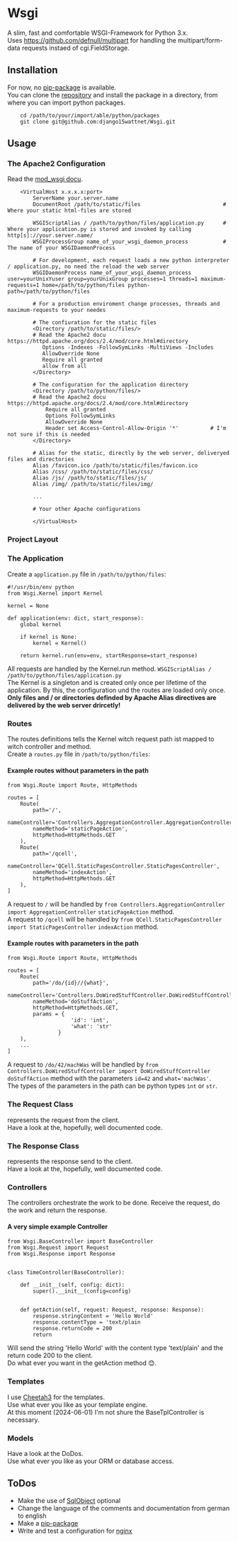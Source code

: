 # Wsgi
A slim, fast and comfortable WSGI-Framework for Python 3.x.  
Uses https://github.com/defnull/multipart for handling the multipart/form-data requests instaed of cgi.FieldStorage.

## Installation
For now, no [pip-package](https://pypi.org/) is available.  
You can clone the [repository](https://github.com/django15wattnet/Wsgi) and
install the package in a directory, from where you can import
python packages. 
```
    cd /path/to/your/import/able/python/packages
    git clone git@github.com:django15wattnet/Wsgi.git
```

## Usage

### The Apache2 Configuration
Read the [mod_wsgi docu](https://modwsgi.readthedocs.io/en/master/configuration.html).
```
    <VirtualHost x.x.x.x:port>
        ServerName your.server.name
        DocumentRoot /path/to/static/files                          # Where your static html-files are stored
        
        WSGIScriptAlias / /path/to/python/files/application.py      # Where your application.py is stored and invoked by calling http[s]://your.server.name/
        WSGIProcessGroup name_of_your_wsgi_daemon_process           # The name of your WSGIDaemonProcess
        
        # For development, each request loads a new python interpreter / application.py, no need the reload the web server
        WSGIDaemonProcess name_of_your_wsgi_daemon_process user=yourUnixYuser group=yourUnixGroup processes=1 threads=1 maximum-requests=1 home=/path/to/python/files python-path=/path/to/python/files
        
        # For a production enviroment change processes, threads and maximum-requests to your needes
        
        # The confiuration for the static files
        <Directory /path/to/static/files/>
        # Read the Apache2 docu https://httpd.apache.org/docs/2.4/mod/core.html#directory
           Options -Indexes -FollowSymLinks -MultiViews -Includes
           AllowOverride None
           Require all granted
           allow from all
        </Directory>
        
        # The configuration for the application directory
        <Directory /path/to/python/files/>
        # Read the Apache2 docu https://httpd.apache.org/docs/2.4/mod/core.html#directory
            Require all granted
            Options FollowSymLinks
            AllowOverride None
            Header set Access-Control-Allow-Origin '*'          # I'm not sure if this is needed
        </Directory>
        
        # Alias for the static, directly by the web server, deliveryed files and directories
        Alias /favicon.ico /path/to/static/files/favicon.ico
        Alias /css/ /path/to/static/files/css/
        Alias /js/ /path/to/static/files/js/
        Alias /img/ /path/to/static/files/img/ 
        
        ...
        
        # Your other Apache configurations
        
        </VirtualHost>
```

### Project Layout

### The Application
Create a ```application.py``` file in ```/path/to/python/files```:
```  
#!/usr/bin/env python
from Wsgi.Kernel import Kernel

kernel = None

def application(env: dict, start_response):
	global kernel

	if kernel is None:
		kernel = Kernel()

	return kernel.run(env=env, startResponse=start_response)
```
All requests are handled by the Kernel.run method.  ```WSGIScriptAlias / /path/to/python/files/application.py```  
The Kernel is a singleton and is created only once per lifetime of the application. By this, the configuration und the routes are loaded only once.  
**Only files and / or directories definded by Apache Alias directives are delivered by the web server drircetly!**

### Routes
The routes definitions tells the Kernel witch request path ist mapped to witch controller and method.  
Create a ```routes.py``` file in ```/path/to/python/files```:

#### Example routes without parameters in the path
```
from Wsgi.Route import Route, HttpMethods

routes = [
	Route(
		path='/',
		nameController='Controllers.AggregationController.AggregationController',
		nameMethod='staticPageAction',
		httpMethod=HttpMethods.GET
	),
	Route(
		path='/qcell',
		nameController='QCell.StaticPagesController.StaticPagesController',
		nameMethod='indexAction',
		httpMethod=HttpMethods.GET
	),
]
```
A request to ```/``` will be handled by ```from Controllers.AggregationController import AggregationController```  ```staticPageAction``` method.  
A request to ```/qcell``` will be handled by ```from QCell.StaticPagesController import StaticPagesController```  ```indexAction``` method.

#### Example routes with parameters in the path
```
from Wsgi.Route import Route, HttpMethods

routes = [
	Route(
		path='/do/{id}//{what}',
		nameController='Controllers.DoWiredStuffController.DoWiredStuffController',
		nameMethod='doStuffAction',
		httpMethod=HttpMethods.GET,
		params = {
                    'id': 'int',
                    'what': 'str'
                }
	),
    ...
]
```
A request to ```/do/42/machWas``` will be handled by ```from Controllers.DoWiredStuffController import DoWiredStuffController```  ```doStuffAction``` method with the parameters ```id=42``` and ```what='machWas'```.  
The types of the parameters in the path can be python types ``ìnt`` or ```str```.

### The Request Class
represents the request from the client.  
Have a look at the, hopefully, well documented code.

### The Response Class
represents the response send to the client.  
Have a look at the, hopefully, well documented code.

### Controllers
The controllers orchestrate the work to be done. Receive the request, do the work and return the response.

#### A very simple example Controller
```
from Wsgi.BaseController import BaseController
from Wsgi.Request import Request
from Wsgi.Response import Response


class TimeController(BaseController):

	def __init__(self, config: dict):
		super().__init__(config=config)


	def getAction(self, request: Request, response: Response):
		response.stringContent = 'Hello World'
		response.contentType = 'text/plain
		response.returnCode = 200
		return
```
Will send the string 'Hello World' with the content type 'text/plain' and the return code 200 to the client.  
Do what ever you want in the getAction method 😊.

### Templates
I use [Cheetah3](https://cheetahtemplate.org/) for the templates.  
Use what ever you like as your template engine.  
At this moment (2024-06-01) I'm not shure the BaseTplController is necessary.

### Models
Have a look at the DoDos.  
Use what ever you like as your ORM or database access.

## ToDos
- Make the use of [SqlObject](https://www.sqlobject.org/) optional
- Change the language of the comments and documentation from german to english
- Make a [pip-package](https://pypi.org/)
- Write and test a configuration for [nginx](https://nginx.org/)